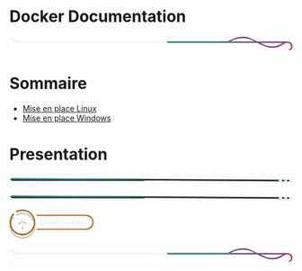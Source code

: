 # Docker Documentation

<!-- Main image  -->

![border](./assets/line/border_deco_rt.png)

# Sommaire

- [Mise en place Linux](./doc/mise-en-place-linux.md)
- [Mise en place Windows](./doc/mise-en-place-windows.md)

# Presentation

![border](./assets/line/line-teal-point_l.png)

![border](./assets/line/line-teal-point_l.png)

<a href="#sommaire"><img src="assets/button/back_to_top.png" alt="Home page" style="width: 150px; height: auto;"></a>

![border](./assets/line/border_deco_rt.png)
